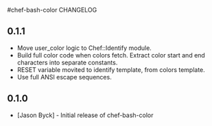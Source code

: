 #chef-bash-color CHANGELOG

## 0.1.1

* Move user_color logic to Chef::Identify module.
* Build full color code when colors fetch. Extract color start and end characters into separate constants.
* RESET variable movited to identify template, from colors template.
* Use full ANSI escape sequences.

## 0.1.0
* [Jason Byck] - Initial release of chef-bash-color

